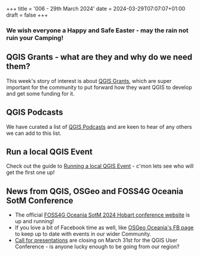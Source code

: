 +++
title = '006 - 29th March 2024'
date = 2024-03-29T07:07:07+01:00
draft = false
+++
### We wish everyone a Happy and Safe Easter - may the rain not ruin your Camping!

## QGIS Grants - what are they and why do we need them?
This week's story of interest is about [QGIS Grants](https://qgis-australia.org/qgis/qgis-grants/), which are super important for the community to put forward how they want QGIS to develop and get some funding for it. 

## QGIS Podcasts
We have curated a list of [QGIS Podcasts](https://qgis-australia.org/about/qgis-podcasts/) and are keen to hear of any others we can add to this list.

## Run a local QGIS Event
Check out the guide to [Running a local QGIS Event](https://qgis-australia.org/events/run-local-event/) - c'mon lets see who will get the first one up!

## News from QGIS, OSGeo and FOSS4G Oceania SotM Conference
- The official [FOSS4G Oceania SotM 2024 Hobart conference website](https://2024.foss4g-oceania.org/) is up and running!
- If you love a bit of Facebook time as well, like [OSGeo Oceania's FB page](https://www.facebook.com/people/OSGeo-Oceania-Grants/61552422194098/) to keep up to date with events in our wider Community. 
- [Call for presentations](https://uc2024.qgis.sk/call-for-papers/) are closing on March 31st for the QGIS User Conference - is anyone lucky enough to be going from our region? 
